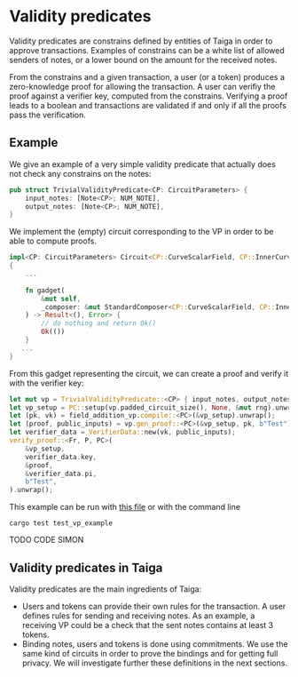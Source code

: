 # Validity predicates

Validity predicates are constrains defined by entities of Taiga in order to approve transactions. Examples of constrains can be a white list of allowed senders of notes, or a lower bound on the amount for the received notes.

From the constrains and a given transaction, a user (or a token) produces a zero-knowledge proof for allowing the transaction. A user can verifiy the proof against a verifier key, computed from the constrains. Verifying a proof leads to a boolean and transactions are validated if and only if all the proofs pass the verification.


## Example

We give an example of a very simple validity predicate that actually does not check any constrains on the notes:
```rust
pub struct TrivialValidityPredicate<CP: CircuitParameters> {
    input_notes: [Note<CP>; NUM_NOTE],
    output_notes: [Note<CP>; NUM_NOTE],
}
```
We implement the (empty) circuit corresponding to the VP in order to be able to compute proofs.
```rust
impl<CP: CircuitParameters> Circuit<CP::CurveScalarField, CP::InnerCurve> for TrivialValidityPredicate<CP>
{
    ...
    
    fn gadget(
        &mut self,
        _composer: &mut StandardComposer<CP::CurveScalarField, CP::InnerCurve>,
    ) -> Result<(), Error> {
        // do nothing and return Ok()
        Ok(())
    }
   ... 
}
```
From this gadget representing the circuit, we can create a proof and verify it with the verifier key:
```rust
let mut vp = TrivialValidityPredicate::<CP> { input_notes, output_notes };
let vp_setup = PC::setup(vp.padded_circuit_size(), None, &mut rng).unwrap();
let (pk, vk) = field_addition_vp.compile::<PC>(&vp_setup).unwrap();
let (proof, public_inputs) = vp.gen_proof::<PC>(&vp_setup, pk, b"Test").unwrap();
let verifier_data = VerifierData::new(vk, public_inputs);
verify_proof::<Fr, P, PC>(
    &vp_setup,
    verifier_data.key,
    &proof,
    &verifier_data.pi,
    b"Test",
).unwrap();
```

This example can be run with [this file](../../src/doc_test_simple_example.rs) or with the command line
```
cargo test test_vp_example
```

TODO CODE SIMON

## Validity predicates in Taiga
Validity predicates are the main ingredients of Taiga:
* Users and tokens can provide their own rules for the transaction. A user defines rules for sending and receiving notes. As an example, a receiving VP could be a check that the sent notes contains at least 3 tokens.
* Binding notes, users and tokens is done using commitments. We use the same kind of circuits in order to prove the bindings and for getting full privacy. We will investigate further these definitions in the next sections.
